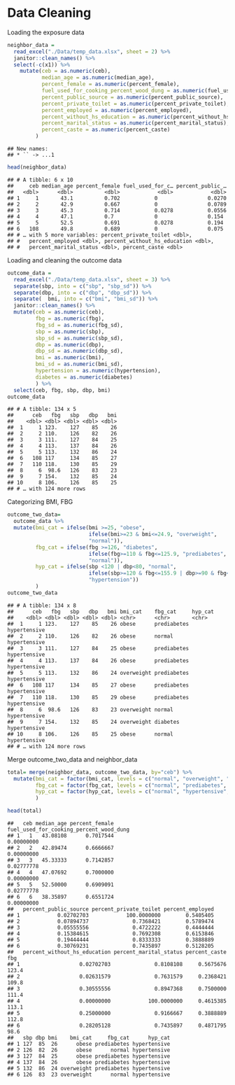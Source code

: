 Data Cleaning
================

Loading the exposure data

``` r
neighbor_data = 
  read_excel("./Data/temp_data.xlsx", sheet = 2) %>%
  janitor::clean_names() %>% 
  select(-c(x1)) %>% 
    mutate(ceb = as.numeric(ceb),
           median_age = as.numeric(median_age),
           percent_female = as.numeric(percent_female),
           fuel_used_for_cooking_percent_wood_dung = as.numeric(fuel_used_for_cooking_percent_wood_dung),
           percent_public_source = as.numeric(percent_public_source),
           percent_private_toilet = as.numeric(percent_private_toilet),
           percent_employed = as.numeric(percent_employed),
           percent_without_hs_education = as.numeric(percent_without_hs_education),
           percent_marital_status = as.numeric(percent_marital_status),
           percent_caste = as.numeric(percent_caste)
         ) 
```

    ## New names:
    ## * `` -> ...1

``` r
head(neighbor_data)
```

    ## # A tibble: 6 x 10
    ##     ceb median_age percent_female fuel_used_for_c… percent_public_…
    ##   <dbl>      <dbl>          <dbl>            <dbl>            <dbl>
    ## 1     1       43.1          0.702           0                0.0270
    ## 2     2       42.9          0.667           0                0.0789
    ## 3     3       45.3          0.714           0.0278           0.0556
    ## 4     4       47.1          0.7             0                0.154 
    ## 5     5       52.5          0.691           0.0278           0.194 
    ## 6   108       49.8          0.689           0                0.075 
    ## # … with 5 more variables: percent_private_toilet <dbl>,
    ## #   percent_employed <dbl>, percent_without_hs_education <dbl>,
    ## #   percent_marital_status <dbl>, percent_caste <dbl>

Loading and cleaning the outcome data

``` r
outcome_data = 
  read_excel("./Data/temp_data.xlsx", sheet = 3) %>%
  separate(sbp, into = c("sbp", "sbp_sd")) %>% 
  separate(dbp, into = c("dbp", "dbp_sd")) %>% 
  separate(  bmi, into = c("bmi", "bmi_sd")) %>% 
  janitor::clean_names() %>% 
  mutate(ceb = as.numeric(ceb),
         fbg = as.numeric(fbg),
         fbg_sd = as.numeric(fbg_sd),
         sbp = as.numeric(sbp),
         sbp_sd = as.numeric(sbp_sd),
         dbp = as.numeric(dbp),
         dbp_sd = as.numeric(dbp_sd),
         bmi = as.numeric(bmi),
         bmi_sd = as.numeric(bmi_sd),
         hypertension = as.numeric(hypertension),
         diabetes = as.numeric(diabetes)
         ) %>% 
  select(ceb, fbg, sbp, dbp, bmi)
outcome_data
```

    ## # A tibble: 134 x 5
    ##      ceb   fbg   sbp   dbp   bmi
    ##    <dbl> <dbl> <dbl> <dbl> <dbl>
    ##  1     1 123.    127    85    26
    ##  2     2 110.    126    82    26
    ##  3     3 111.    127    84    25
    ##  4     4 113.    137    84    26
    ##  5     5 113.    132    86    24
    ##  6   108 117     134    85    27
    ##  7   110 118.    130    85    29
    ##  8     6  98.6   126    83    23
    ##  9     7 154.    132    85    24
    ## 10     8 106.    126    85    25
    ## # … with 124 more rows

Categorizing BMI, FBG

``` r
outcome_two_data=
  outcome_data %>% 
  mutate(bmi_cat = ifelse(bmi >=25, "obese", 
                          ifelse(bmi>=23 & bmi<=24.9, "overweight",
                          "normal")),
         fbg_cat = ifelse(fbg >=126, "diabetes", 
                          ifelse(fbg>=110 & fbg<=125.9, "prediabetes",
                          "normal")),
         hyp_cat = ifelse(sbp <120 | dbp<80, "normal", 
                          ifelse(sbp>=120 & fbg<=155.9 | dbp>=90 & fbg<=99.9, "hypertensive",
                          "hypertension"))
         )
outcome_two_data
```

    ## # A tibble: 134 x 8
    ##      ceb   fbg   sbp   dbp   bmi bmi_cat    fbg_cat     hyp_cat     
    ##    <dbl> <dbl> <dbl> <dbl> <dbl> <chr>      <chr>       <chr>       
    ##  1     1 123.    127    85    26 obese      prediabetes hypertensive
    ##  2     2 110.    126    82    26 obese      normal      hypertensive
    ##  3     3 111.    127    84    25 obese      prediabetes hypertensive
    ##  4     4 113.    137    84    26 obese      prediabetes hypertensive
    ##  5     5 113.    132    86    24 overweight prediabetes hypertensive
    ##  6   108 117     134    85    27 obese      prediabetes hypertensive
    ##  7   110 118.    130    85    29 obese      prediabetes hypertensive
    ##  8     6  98.6   126    83    23 overweight normal      hypertensive
    ##  9     7 154.    132    85    24 overweight diabetes    hypertensive
    ## 10     8 106.    126    85    25 obese      normal      hypertensive
    ## # … with 124 more rows

Merge outcome\_two\_data and neighbor\_data

``` r
total= merge(neighbor_data, outcome_two_data, by="ceb") %>% 
  mutate(bmi_cat = factor(bmi_cat, levels = c("normal", "overweight", "obese")),
         fbg_cat = factor(fbg_cat, levels = c("normal", "prediabetes", "diabetes")),
         hyp_cat = factor(hyp_cat, levels = c("normal", "hypertensive", "hypertension"))
         )

head(total)
```

    ##   ceb median_age percent_female fuel_used_for_cooking_percent_wood_dung
    ## 1   1   43.08108      0.7017544                              0.00000000
    ## 2   2   42.89474      0.6666667                              0.00000000
    ## 3   3   45.33333      0.7142857                              0.02777778
    ## 4   4   47.07692      0.7000000                              0.00000000
    ## 5   5   52.50000      0.6909091                              0.02777778
    ## 6   6   38.35897      0.6551724                              0.00000000
    ##   percent_public_source percent_private_toilet percent_employed
    ## 1            0.02702703            100.0000000        0.5405405
    ## 2            0.07894737              0.7368421        0.5789474
    ## 3            0.05555556              0.4722222        0.4444444
    ## 4            0.15384615              0.7692308        0.6153846
    ## 5            0.19444444              0.8333333        0.3888889
    ## 6            0.30769231              0.7435897        0.5128205
    ##   percent_without_hs_education percent_marital_status percent_caste   fbg
    ## 1                   0.02702703              0.8108108     0.5675676 123.4
    ## 2                   0.02631579              0.7631579     0.2368421 109.8
    ## 3                   0.30555556              0.8947368     0.7500000 111.4
    ## 4                   0.00000000            100.0000000     0.4615385 113.1
    ## 5                   0.25000000              0.9166667     0.3888889 112.8
    ## 6                   0.28205128              0.7435897     0.4871795  98.6
    ##   sbp dbp bmi    bmi_cat     fbg_cat      hyp_cat
    ## 1 127  85  26      obese prediabetes hypertensive
    ## 2 126  82  26      obese      normal hypertensive
    ## 3 127  84  25      obese prediabetes hypertensive
    ## 4 137  84  26      obese prediabetes hypertensive
    ## 5 132  86  24 overweight prediabetes hypertensive
    ## 6 126  83  23 overweight      normal hypertensive

